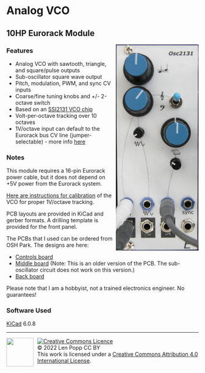 # Analog VCO

## 10HP Eurorack Module

<img src="VCO-2131.jpg" style="float:right">

### Features
- Analog VCO with sawtooth, triangle, and square/pulse outputs
- Sub-oscillator square wave output
- Pitch, modulation, PWM, and sync CV inputs
- Coarse/fine tuning knobs and +/- 2-octave switch
- Based on an [SSI2131 VCO chip](https://soundsemiconductor.com/downloads/ssi2131datasheet.pdf)
- Volt-per-octave tracking over 10 octaves
- 1V/octave input can default to the Eurorack bus CV line (jumper-selectable) - more info [here](https://len42.github.io/Synth/eurorack-bus-cv-gate.html)

### Notes
This module requires a 16-pin Eurorack power cable, but it does not depend on +5V power from the Eurorack system.

[Here are instructions for calibration](calibration.md) of the VCO for proper 1V/octave tracking.

PCB layouts are provided in KiCad and gerber formats.
A drilling template is provided for the front panel.

The PCBs that I used can be ordered from OSH Park. The designs are here:
- [Controls board](https://oshpark.com/shared_projects/8MjA3NoD)
- [Middle board](https://oshpark.com/shared_projects/c16FyR7y) (Note: This is an older version of the PCB. The sub-oscillator circuit does not work on this version.)
- [Back board](https://oshpark.com/shared_projects/S84ptGBY)

Please note that I am a hobbyist, not a trained electronics engineer. No guarantees!

### Software Used

[KiCad](https://www.kicad.org/) 6.0.8

<hr /><div><div style="float:left; padding-right:10px;"><img src="https://i0.wp.com/www.oshwa.org/wp-content/uploads/2014/03/oshw-logo-100-px.png" width=71 height=75 /></div><div style="xfloat:left; padding-left:10px;"><a rel="license" href="http://creativecommons.org/licenses/by/4.0/"><img alt="Creative Commons Licence" style="border-width:0;" src="https://i.creativecommons.org/l/by/4.0/88x31.png" /></a><br />© 2022 Len Popp CC BY<br />This work is licensed under a <a rel="license" href="http://creativecommons.org/licenses/by/4.0/">Creative Commons Attribution 4.0 International License</a>.</div></div>